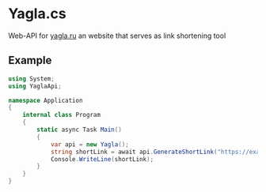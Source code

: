 # Yagla.cs
Web-API for [yagla.ru](https://yagla.ru/) an website that serves as link shortening tool

## Example
```cs
using System;
using YaglaApi;

namespace Application
{
    internal class Program
    {
        static async Task Main()
        {
            var api = new Yagla();
            string shortLink = await api.GenerateShortLink("https://example.com");
            Console.WriteLine(shortLink);
        }
    }
}
```
